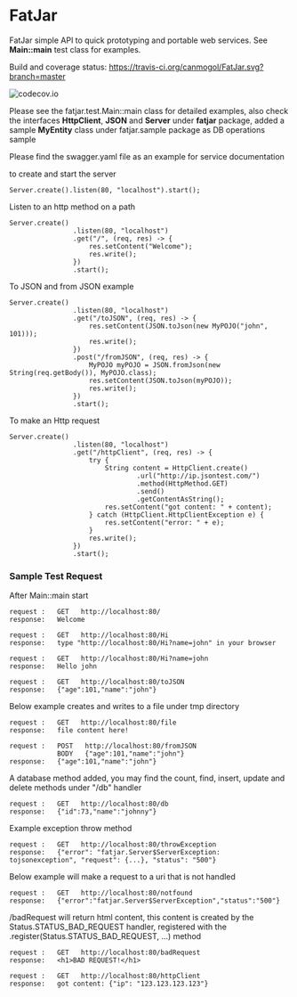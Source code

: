 # FatJar
FatJar simple API to quick prototyping and portable web services. See **Main::main** test class for examples.

Build and coverage status:
https://travis-ci.org/canmogol/FatJar.svg?branch=master

![codecov.io](https://codecov.io/github/canmogol/FatJar/branch.svg?branch=master)


Please see the fatjar.test.Main::main class for detailed examples,
also check the interfaces **HttpClient**, **JSON** and **Server** under **fatjar** package,
added a sample **MyEntity** class under fatjar.sample package as DB operations sample

Please find the swagger.yaml file as an example for service documentation

to create and start the server
```
Server.create().listen(80, "localhost").start();
```

Listen to an http method on a path
```
Server.create()
                .listen(80, "localhost")
                .get("/", (req, res) -> {
                    res.setContent("Welcome");
                    res.write();
                })
                .start();
```

To JSON and from JSON example
```
Server.create()
                .listen(80, "localhost")
                .get("/toJSON", (req, res) -> {
                    res.setContent(JSON.toJson(new MyPOJO("john", 101)));
                    res.write();
                })
                .post("/fromJSON", (req, res) -> {
                    MyPOJO myPOJO = JSON.fromJson(new String(req.getBody()), MyPOJO.class);
                    res.setContent(JSON.toJson(myPOJO));
                    res.write();
                })
                .start();
```

To make an Http request
```
Server.create()
                .listen(80, "localhost")
                .get("/httpClient", (req, res) -> {
                    try {
                        String content = HttpClient.create()
                                .url("http://ip.jsontest.com/")
                                .method(HttpMethod.GET)
                                .send()
                                .getContentAsString();
                        res.setContent("got content: " + content);
                    } catch (HttpClient.HttpClientException e) {
                        res.setContent("error: " + e);
                    }
                    res.write();
                })
                .start();
```



### Sample Test Request

After Main::main start

```
request :   GET   http://localhost:80/
response:   Welcome
```

```
request :   GET   http://localhost:80/Hi
response:   type "http://localhost:80/Hi?name=john" in your browser
```

```
request :   GET   http://localhost:80/Hi?name=john
response:   Hello john
```

```
request :   GET   http://localhost:80/toJSON
response:   {"age":101,"name":"john"}
```

Below example creates and writes to a file under tmp directory
```
request :   GET   http://localhost:80/file
response:   file content here!
```

```
request :   POST   http://localhost:80/fromJSON
            BODY   {"age":101,"name":"john"}
response:   {"age":101,"name":"john"}
```

A database method added, you may find the count, find, insert, update and delete methods under "/db" handler
```
request :   GET   http://localhost:80/db
response:   {"id":73,"name":"johnny"}
```

Example exception throw method
```
request :   GET   http://localhost:80/throwException
response:   {"error": "fatjar.Server$ServerException: tojsonexception", "request": {...}, "status": "500"}
```

Below example will make a request to a uri that is not handled 
```
request :   GET   http://localhost:80/notfound
response:   {"error":"fatjar.Server$ServerException","status":"500"}
```

/badRequest will return html content, 
this content is created by the Status.STATUS_BAD_REQUEST handler,
registered with the .register(Status.STATUS_BAD_REQUEST, ...) method
```
request :   GET   http://localhost:80/badRequest
response:   <h1>BAD REQUEST!</h1> 
```

```
request :   GET   http://localhost:80/httpClient
response:   got content: {"ip": "123.123.123.123"}
```

